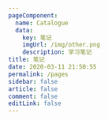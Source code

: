 ```yaml
---
pageComponent: 
  name: Catalogue
  data: 
    key: 笔记
    imgUrl: /img/other.png
    description: 学习笔记
title: 笔记
date: 2020-03-11 21:50:55
permalink: /pages
sidebar: false
article: false
comment: false
editLink: false
---
```

